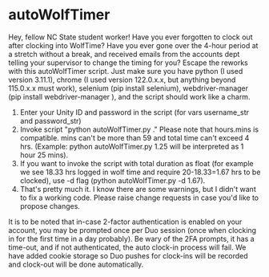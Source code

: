 # autoWolfTimer
Hey, fellow NC State student worker! Have you ever forgotten to clock out after clocking into WolfTime? Have you ever gone over the 4-hour period at a stretch without a break, and received emails from the accounts dept telling your supervisor to change the timing for you? Escape the reworks with this autoWolfTimer script.
Just make sure you have python (I used version 3.11.1), chrome (I used version 122.0.x.x, but anything beyond 115.0.x.x must work), selenium (pip install selenium), webdriver-manager (pip install webdriver-manager
), and the script should work like a charm.
1. Enter your Unity ID and password in the script (for vars username_str and password_str)
2. Invoke script "python autoWolfTimer.py <hours>.<mins>" Please note that hours.mins is compatible. mins can't be more than 59 and total time can't exceed 4 hrs. (Example: python autoWolfTimer.py 1.25 will be interpreted as 1 hour 25 mins).
3. If you want to invoke the script with total duration as float (for example we see 18.33 hrs logged in wolf time and require 20-18.33=1.67 hrs to be clocked), use -d flag (python autoWolfTimer.py -d 1.67).
4. That's pretty much it. I know there are some warnings, but I didn't want to fix a working code. Please raise change requests in case you'd like to propose changes.

It is to be noted that in-case 2-factor authentication is enabled on your account, you may be prompted once per Duo session (once when clocking in for the first time in a day probably). Be wary of the 2FA prompts, it has a time-out, and if not authenticated, the auto clock-in process will fail. We have added cookie storage so Duo pushes for clock-ins will be recorded and clock-out will be done automatically. 
